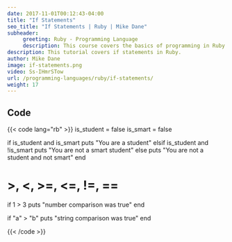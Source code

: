 ```yaml
---
date: 2017-11-01T00:12:43-04:00
title: "If Statements"
seo_title: "If Statements | Ruby | Mike Dane"
subheader:
     greeting: Ruby - Programming Language
     description: This course covers the basics of programming in Ruby. Work your way through the videos and we'll teach you everything you need to know to start your programming journey!
description: This tutorial covers if statements in Ruby.
author: Mike Dane
image: if-statements.png
video: Ss-IHmrSTow
url: /programming-languages/ruby/if-statements/
weight: 17
---
```


## Code

{{< code lang="rb" >}}
is_student = false
is_smart = false

if is_student and is_smart
	puts "You are a student"
elsif is_student and !is_smart
	puts "You are not a smart student"
else
	puts "You are not a student and not smart"
end

# >, <, >=, <=, !=, ==
if 1 > 3
	puts "number comparison was true"
end

if "a" > "b"
     puts "string comparison was true"
end

{{< /code >}}
